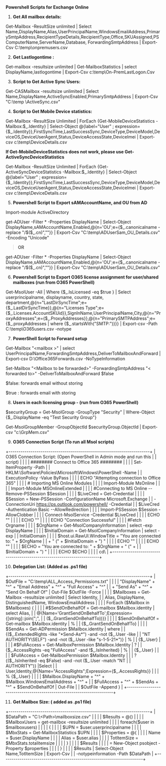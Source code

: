 **Powershell Scripts for Exchange Online**

1.  **Get All mailbox details:**

Get-Mailbox -ResultSize unlimited \| Select
Name,DisplayName,Alias,UserPrincipalName,WindowsEmailAddress,PrimarySmtpAddress,RecipientTypeDetails,RecipientType,Office,SKUAssigned,PSComputerName,ServerName,Database,
ForwardingSmtpAddress \| Export-Csv C:\\temp\\onpremusers.csv

2.  **Get Lastlogontime :**

Get-mailbox -resultsize unlimited \| Get-MailboxStatistics \| select
DisplayName,lastlogontime \| Export-Csv c:\\temp\\On-PremLastLogon.Csv

3.  **Script to Get Active Sync Users:**

Get-CASMailbox -resultsize unlimited \| Select
Name,DisplayName,ActiveSyncEnabled,PrimarySmtpAddress \| Export-Csv
\"C:\\temp \\ActiveSync.csv\"

4.  **Script to Get Mobile Device statistics:**

Get-Mailbox -ResultSize Unlimited \| ForEach {Get-MobileDeviceStatistics
-Mailbox:\$\_.Identity} \| Select-Object @{label="User" ;
expression={\$\_.Identity}},FirstSyncTime,LastSuccessSync,DeviceType,DeviceModel,DeviceOS,DeviceUserAgent,Status,DeviceAccessState,DeviceImei
\| Export-csv c:\\temp\\DeviceDetails.csv

**If Get-MobileDeviceStatistics does not work, please use
Get-ActiveSyncDeviceStatistics**

Get-Mailbox -ResultSize Unlimited \| ForEach
{Get-ActiveSyncDeviceStatistics -Mailbox:\$\_.Identity} \| Select-Object
@{label="User" ;
expression={\$\_.Identity}},FirstSyncTime,LastSuccessSync,DeviceType,DeviceModel,DeviceOS,DeviceUserAgent,Status,DeviceAccessState,DeviceImei
\| Export-csv c:\\temp\\DeviceDetails.csv

5.  **Powershell Script to Export sAMAccountName, and OU from AD**

Import-module ActiveDirectory

get-ADUser -Filter \* -Properties DisplayName \| Select-Object
DisplayName,sAMAccountName,Enabled,@{n=\'OU\';e={\$\_.canonicalname
-replace \"/\$(\$\_.cn)\",\"\"}} \| Export-Csv
\"C:\\temp\\ADUserSam\_OU\_Details.csv\" -Encoding \"Unicode\"

> **OR**

get-ADUser -Filter \* -Properties DisplayName \| Select-Object
DisplayName,sAMAccountName,Enabled,@{n=\'OU\';e={\$\_.canonicalname
-replace \"/\$(\$\_.cn)\",\"\"}} \| Export-Csv
\"C:\\temp\\ADUserSam\_OU\_Details.csv\"

6.  **Powershell Script to Export O365 license assignment for
    user/shared mailboxes (run from O365 PowerShell)**

Get-MsolUser -All \| Where {\$\_.IsLicensed -eq \$true } \| Select
userprincipalname, displayname, country, state,
department,@{n=\"LastDirSyncTime\";e={\$\_.LastDirSyncTime}},@{n=\"Licenses
Type\";e={\$\_.Licenses.AccountSKUid}},SignInName,UserPrincipalName,City,@{n=\"ProxyAddresses\";e={\$\_.ProxyAddresses}},@{n=\"PrimarySMTPAddress\";e={\$\_.proxyAddresses
\| where {\$\_.startsWith(\"SMTP:\")}}} \| Export-csv -Path
C:\\temp\\O365users.csv -notype

7.  **PowerShell Script to Forward setup**

Get-Mailbox \"\<mailbox \>\" \| select
UserPrincipalName,ForwardingSmtpAddress,DeliverToMailboxAndForward \|
Export-csv D:\\Office365Forwards.csv -NoTypeInformation

Set-Mailbox \"\<Mailbox to be forwarded\>\" -ForwardingSmtpAddress \"\<
forwarded to\>\" -DeliverToMailboxAndForward \$false

\$false: forwards email without storing

\$true : forwards email with storing

8.  **Users in each licensing group - (run from O365 PowerShell)**

\$securityGroup = Get-MsolGroup -GroupType "Security" \| Where-Object
{\$\_.DisplayName -eq "Test Security Group"}

Get-MsolGroupMember -GroupObjectId \$securityGroup.ObjectId \|
Export-csv "c:\\GrpMem.csv"

9.  **O365 Connection Script (To run all Msol scripts)**

+-----------------------------------------------------------------------+
| O365 Connection Script: (Open PowerShell in Admin mode and run this   |
| script)                                                               |
|                                                                       |
| \#\#\#\#\#\#\#\# Connect to Office 365 \#\#\#\#\#\#\#\#               |
|                                                                       |
| Set-ItemProperty -Path                                                |
| HKLM:\\Software\\Policies\\Microsoft\\Windows\\PowerShell -Name       |
| ExecutionPolicy -Value ByPass                                         |
|                                                                       |
| ECHO \"Attempting connection to Office 365\"                          |
|                                                                       |
| \# Importing MS Online Modules                                        |
|                                                                       |
| Import-Module MsOnline                                                |
|                                                                       |
| Import-Module MSOnlineExtended                                        |
|                                                                       |
| \#Connecting to MS Online \-- Remove-PSSession \$Session              |
|                                                                       |
| \$LiveCred = Get-Credential                                           |
|                                                                       |
| \$Session = New-PSSession -ConfigurationName Microsoft.Exchange       |
| -ConnectionUri https://ps.outlook.com/powershell/ -Credential         |
| \$LiveCred -Authentication Basic --AllowRedirection                   |
|                                                                       |
| Import-PSSession \$Session -AllowClobber                              |
|                                                                       |
| Connect-MsolService -Credential \$LiveCred                            |
|                                                                       |
| ECHO \"\"                                                             |
|                                                                       |
| ECHO \"\"                                                             |
|                                                                       |
| ECHO \"Connection Successful\"                                        |
|                                                                       |
| \#Fetch Orgname                                                       |
|                                                                       |
| \$OrgName = Get-MsolCompanyInformation \| select -exp DisplayName     |
|                                                                       |
| \$InitialDomain = Get-MsolCompanyInformation \| select -exp           |
| InitialDomain                                                         |
|                                                                       |
| \$host.ui.RawUI.WindowTitle = \"You are connected to: \" + \$OrgName  |
| + \" (\" + \$InitialDomain + \") \"                                   |
|                                                                       |
| ECHO \"\"                                                             |
|                                                                       |
| ECHO \"\"                                                             |
|                                                                       |
| \$ECHO = \"You are connected to: \" + \$OrgName + \" (\" +            |
| \$InitialDomain + \") \"                                              |
|                                                                       |
| ECHO \$ECHO                                                           |
|                                                                       |
| cd\\                                                                  |
+-----------------------------------------------------------------------+

10. **Delegation List: (Added as .ps1 file)**

+-----------------------------------------------------------------------+
| \$OutFile = "C:\\temp\\ALL\_Access\_Permissions.txt"                  |
|                                                                       |
| "DisplayName" + "\^" + "Email Address" + "\^" + "Full Access" + "\^"  |
| + "Send As" + "\^" + "Send On Behalf Of" \| Out-File \$OutFile -Force |
|                                                                       |
| \$Mailboxes = Get-Mailbox -resultsize unlimited \| Select Identity,   |
| Alias, DisplayName, DistinguishedName, WindowsEmailAddress            |
|                                                                       |
| ForEach (\$Mailbox in \$Mailboxes) {                                  |
|                                                                       |
| \#\$SendOnBehalfOf = Get-mailbox \$Mailbox.identity \| select Alias,  |
| @{Name='GrantSendOnBehalfTo';Expression={\[string\]::join(";",        |
| (\$\_.GrantSendOnBehalfTo))}}                                         |
|                                                                       |
| \$SendOnBehalfOf = Get-mailbox \$Mailbox.identity \| %                |
| {\$\_.GrantSendOnBehalfTo}                                            |
|                                                                       |
| \$SendAs = Get-ADPermission \$Mailbox.identity \| where               |
| {(\$\_.ExtendedRights -like "\*Send-As\*") -and -not (\$\_.User -like |
| "NT AUTHORITY\\SELF") -and -not (\$\_.User -like "s-1-5-21\*")} \| %  |
| {\$\_.User}                                                           |
|                                                                       |
| \#\$FullAccess = Get-MailboxPermission \$Mailbox.Identity \| ?        |
| {\$\_.AccessRights -eq "FullAccess" -and !\$\_.IsInherited} \| %      |
| {\$\_.User}                                                           |
|                                                                       |
| \$FullAccess = Get-MailboxPermission \$Mailbox.Identity \|            |
| ?{(\$\_.IsInherited -eq \$False) -and -not (\$\_.User -match "NT      |
| AUTHORITY")} \|Select                                                 |
| User,Identity,@{Name="AccessRights";Expression={\$\_.AccessRights}}   |
| \| % {\$\_.User}                                                      |
|                                                                       |
| \$Mailbox.DisplayName + "\^" + \$Mailbox.WindowsEmailAddress + "\^" + |
| \$FullAccess + "\^" + \$SendAs + "\^" + \$SendOnBehalfOf \| Out-File  |
| \$OutFile -Append }                                                   |
+-----------------------------------------------------------------------+

11. **Get Mailbox Size: ( added as .ps1 file)**

+-----------------------------------------------------------------------+
| \$DataPath = \"C:\\\<Path\>\\mailboxsize.csv\"                        |
|                                                                       |
| \$Results = @()                                                       |
|                                                                       |
| \$MailboxUsers = get-mailbox -resultsize unlimited                    |
|                                                                       |
| foreach(\$user in \$mailboxusers)                                     |
|                                                                       |
| {                                                                     |
|                                                                       |
| \$UPN = \$user.userprincipalname                                      |
|                                                                       |
| \$MbxStats = Get-MailboxStatistics \$UPN                              |
|                                                                       |
| \$Properties = @{                                                     |
|                                                                       |
| Name = \$user.DisplayName                                             |
|                                                                       |
| Alias = \$user.alias                                                  |
|                                                                       |
| TotItemSize = \$MbxStats.totalitemsize                                |
|                                                                       |
| }                                                                     |
|                                                                       |
| \$Results                                                             |
|                                                                       |
| = New-Object psobject -Property \$properties                          |
|                                                                       |
| }                                                                     |
|                                                                       |
| \$Results \| Select-Object Name,TotItemSize \| Export-Csv             |
| -notypeinformation -Path \$DataPath                                   |
+-----------------------------------------------------------------------+
